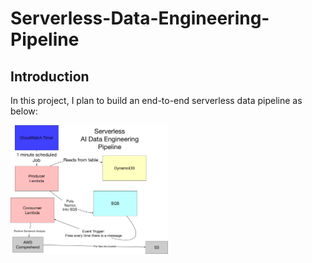 # Serverless-Data-Engineering-Pipeline

## Introduction

In this project, I plan to build an end-to-end serverless data pipeline as below:

<img src="diagram.png" width="50%">
